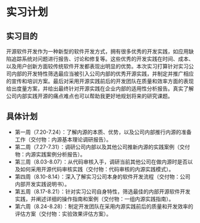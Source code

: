 # 实习计划
## 实习目的
 开源软件开发作为一种新型的软件开发方式，拥有很多优秀的开发实践，如应用缺陷追踪系统对问题进行报告、讨论和修复等。这些优秀的开发实践在时间、成本、以及用户创新方面较传统软件开发都表现出明显的优势。本次实习打算针对实习公司内部的开发特性筛选最应当被引入公司内部的优秀开源实践，并制定并推广相应的宣传和培训方案。最后对采用开源实践前后的开发团队在质量和效率方面的表现给出度量方案，并给出最终针对开源实践在企业内部的适用性分析报告。真实了解公司内部实践开源的痛点难点也可以帮助我更好地规划将来的研究课题。
## 具体计划
- 第一周（7.20-7.24）：了解内源的本质、优势，以及公司内部推行内源的准备工作（交付物：内源基本理论调研报告）。
- 第二周（7.27-7.31）：调研公司内部以及其他公司推新内源的实践案例（交付物：内源实践案例分析报告）。
- 第三周（8.03-8.07）：从代码审核入手，调研当前其他公司在做内源时是否以及如何采用开源代码审核实践（交付物：代码审核的内源实践模式）。
- 第四周（8.10-8.14）：深入了解实习公司本身的软件开发流程（交付物：公司内部开发实践说明书）。
- 第五周（8.17-8.21）：针对实习公司自身特性，筛选最佳的内部开源软件开发实践，并阐述详细的操作指南和案例（交付物：一组内源实践指南）。
- 第六周（8.24-8.28）：制定开发团队在采用内源实践前后的质量和开发效率的评估方案（交付物：实验效果评估方案）。
